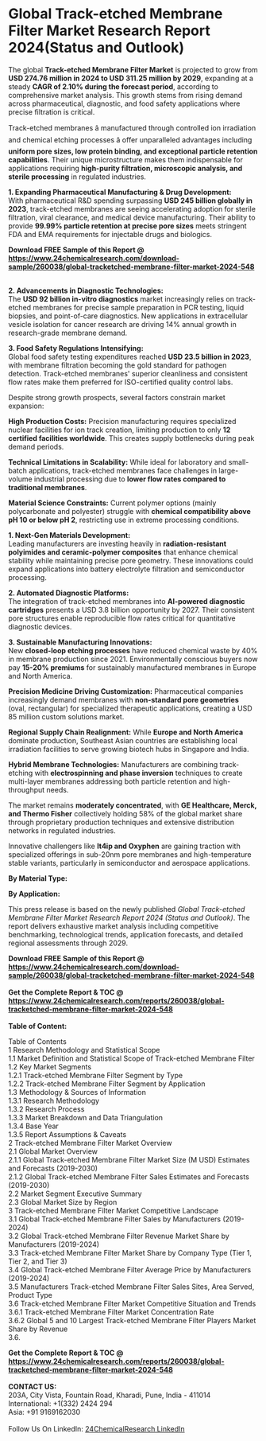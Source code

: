 <h1>Global Track-etched Membrane Filter Market Research Report 2024(Status and Outlook)</h1><p>The global <strong>Track-etched Membrane Filter Market</strong> is projected to grow from <strong>USD 274.76 million in 2024 to USD 311.25 million by 2029</strong>, expanding at a steady <strong>CAGR of 2.10% during the forecast period</strong>, according to comprehensive market analysis. This growth stems from rising demand across pharmaceutical, diagnostic, and food safety applications where precise filtration is critical.</p><p>Track-etched membranes â manufactured through controlled ion irradiation and chemical etching processes â offer unparalleled advantages including <strong>uniform pore sizes, low protein binding, and exceptional particle retention capabilities</strong>. Their unique microstructure makes them indispensable for applications requiring <strong>high-purity filtration, microscopic analysis, and sterile processing</strong> in regulated industries.</p><p><strong>1. Expanding Pharmaceutical Manufacturing &amp; Drug Development:</strong><br>
With pharmaceutical R&amp;D spending surpassing <strong>USD 245 billion globally in 2023</strong>, track-etched membranes are seeing accelerating adoption for sterile filtration, viral clearance, and medical device manufacturing. Their ability to provide <strong>99.99% particle retention at precise pore sizes</strong> meets stringent FDA and EMA requirements for injectable drugs and biologics.</p><div><b>Download FREE Sample of this Report @ 
            <a href="https://www.24chemicalresearch.com/download-sample/260038/global-tracketched-membrane-filter-market-2024-548">
            https://www.24chemicalresearch.com/download-sample/260038/global-tracketched-membrane-filter-market-2024-548</a></b></div><br><p><strong>2. Advancements in Diagnostic Technologies:</strong><br>
The <strong>USD 92 billion in-vitro diagnostics</strong> market increasingly relies on track-etched membranes for precise sample preparation in PCR testing, liquid biopsies, and point-of-care diagnostics. New applications in extracellular vesicle isolation for cancer research are driving 14% annual growth in research-grade membrane demand.</p><p><strong>3. Food Safety Regulations Intensifying:</strong><br>
Global food safety testing expenditures reached <strong>USD 23.5 billion in 2023</strong>, with membrane filtration becoming the gold standard for pathogen detection. Track-etched membranes' superior cleanliness and consistent flow rates make them preferred for ISO-certified quality control labs.</p><p>Despite strong growth prospects, several factors constrain market expansion:</p><p><strong>High Production Costs:</strong> Precision manufacturing requires specialized nuclear facilities for ion track creation, limiting production to only <strong>12 certified facilities worldwide</strong>. This creates supply bottlenecks during peak demand periods.</p><p><strong>Technical Limitations in Scalability:</strong> While ideal for laboratory and small-batch applications, track-etched membranes face challenges in large-volume industrial processing due to <strong>lower flow rates compared to traditional membranes</strong>.</p><p><strong>Material Science Constraints:</strong> Current polymer options (mainly polycarbonate and polyester) struggle with <strong>chemical compatibility above pH 10 or below pH 2</strong>, restricting use in extreme processing conditions.</p><p><strong>1. Next-Gen Materials Development:</strong><br>
Leading manufacturers are investing heavily in <strong>radiation-resistant polyimides and ceramic-polymer composites</strong> that enhance chemical stability while maintaining precise pore geometry. These innovations could expand applications into battery electrolyte filtration and semiconductor processing.</p><p><strong>2. Automated Diagnostic Platforms:</strong><br>
The integration of track-etched membranes into <strong>AI-powered diagnostic cartridges</strong> presents a USD 3.8 billion opportunity by 2027. Their consistent pore structures enable reproducible flow rates critical for quantitative diagnostic devices.</p><p><strong>3. Sustainable Manufacturing Innovations:</strong><br>
New <strong>closed-loop etching processes</strong> have reduced chemical waste by 40% in membrane production since 2021. Environmentally conscious buyers now pay <strong>15-20% premiums</strong> for sustainably manufactured membranes in Europe and North America.</p><p><strong>Precision Medicine Driving Customization:</strong> Pharmaceutical companies increasingly demand membranes with <strong>non-standard pore geometries</strong> (oval, rectangular) for specialized therapeutic applications, creating a USD 85 million custom solutions market.</p><p><strong>Regional Supply Chain Realignment:</strong> While <strong>Europe and North America</strong> dominate production, Southeast Asian countries are establishing local irradiation facilities to serve growing biotech hubs in Singapore and India.</p><p><strong>Hybrid Membrane Technologies:</strong> Manufacturers are combining track-etching with <strong>electrospinning and phase inversion</strong> techniques to create multi-layer membranes addressing both particle retention and high-throughput needs.</p><p>The market remains <strong>moderately concentrated</strong>, with <strong>GE Healthcare, Merck, and Thermo Fisher</strong> collectively holding 58% of the global market share through proprietary production techniques and extensive distribution networks in regulated industries.</p><p>Innovative challengers like <strong>It4ip and Oxyphen</strong> are gaining traction with specialized offerings in sub-20nm pore membranes and high-temperature stable variants, particularly in semiconductor and aerospace applications.</p><p><strong>By Material Type:</strong></p><p><strong>By Application:</strong></p><p>This press release is based on the newly published <em>Global Track-etched Membrane Filter Market Research Report 2024 (Status and Outlook)</em>. The report delivers exhaustive market analysis including competitive benchmarking, technological trends, application forecasts, and detailed regional assessments through 2029.</p><div><b>Download FREE Sample of this Report @ 
            <a href="https://www.24chemicalresearch.com/download-sample/260038/global-tracketched-membrane-filter-market-2024-548">
            https://www.24chemicalresearch.com/download-sample/260038/global-tracketched-membrane-filter-market-2024-548</a></b></div><br><div><b>Get the Complete Report & TOC @ 
            <a href="https://www.24chemicalresearch.com/reports/260038/global-tracketched-membrane-filter-market-2024-548">
            https://www.24chemicalresearch.com/reports/260038/global-tracketched-membrane-filter-market-2024-548</a></b></div><br>
            <b>Table of Content:</b><p>Table of Contents<br />
1 Research Methodology and Statistical Scope<br />
1.1 Market Definition and Statistical Scope of Track-etched Membrane Filter<br />
1.2 Key Market Segments<br />
1.2.1 Track-etched Membrane Filter Segment by Type<br />
1.2.2 Track-etched Membrane Filter Segment by Application<br />
1.3 Methodology & Sources of Information<br />
1.3.1 Research Methodology<br />
1.3.2 Research Process<br />
1.3.3 Market Breakdown and Data Triangulation<br />
1.3.4 Base Year<br />
1.3.5 Report Assumptions & Caveats<br />
2 Track-etched Membrane Filter Market Overview<br />
2.1 Global Market Overview<br />
2.1.1 Global Track-etched Membrane Filter Market Size (M USD) Estimates and Forecasts (2019-2030)<br />
2.1.2 Global Track-etched Membrane Filter Sales Estimates and Forecasts (2019-2030)<br />
2.2 Market Segment Executive Summary<br />
2.3 Global Market Size by Region<br />
3 Track-etched Membrane Filter Market Competitive Landscape<br />
3.1 Global Track-etched Membrane Filter Sales by Manufacturers (2019-2024)<br />
3.2 Global Track-etched Membrane Filter Revenue Market Share by Manufacturers (2019-2024)<br />
3.3 Track-etched Membrane Filter Market Share by Company Type (Tier 1, Tier 2, and Tier 3)<br />
3.4 Global Track-etched Membrane Filter Average Price by Manufacturers (2019-2024)<br />
3.5 Manufacturers Track-etched Membrane Filter Sales Sites, Area Served, Product Type<br />
3.6 Track-etched Membrane Filter Market Competitive Situation and Trends<br />
3.6.1 Track-etched Membrane Filter Market Concentration Rate<br />
3.6.2 Global 5 and 10 Largest Track-etched Membrane Filter Players Market Share by Revenue<br />
3.6.</p><div><b>Get the Complete Report & TOC @ 
            <a href="https://www.24chemicalresearch.com/reports/260038/global-tracketched-membrane-filter-market-2024-548">
            https://www.24chemicalresearch.com/reports/260038/global-tracketched-membrane-filter-market-2024-548</a></b></div><br><b>CONTACT US:</b><br>
            203A, City Vista, Fountain Road, Kharadi, Pune, India - 411014<br>
            International: +1(332) 2424 294<br>
            Asia: +91 9169162030 <br><br>
            Follow Us On LinkedIn: <a href="https://www.linkedin.com/company/24chemicalresearch/">24ChemicalResearch LinkedIn</a>